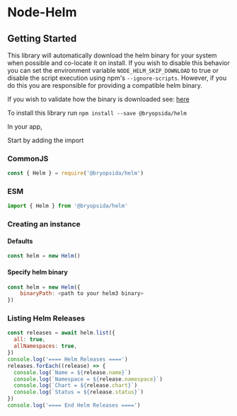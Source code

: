 # Node-Helm

## Getting Started

This library will automatically download the helm binary for your system when possible and co-locate it on install. If you wish to disable this behavior you can set the environment variable `NODE_HELM_SKIP_DOWNLOAD` to true or disable the script execution using npm's `--ignore-scripts`. However, if you do this you are responsible for providing a compatible helm binary.

If you wish to validate how the binary is downloaded see: [here](https://raw.githubusercontent.com/bryopsida/node-helm/main/scripts/fetchHelmBinary.js)

To install this library run `npm install --save @bryopsida/helm`

In your app,

Start by adding the import

### CommonJS

```javascript
const { Helm } = require('@bryopsida/helm')
```

### ESM

```javascript
import { Helm } from '@bryopsida/helm'
```

### Creating an instance

#### Defaults

```javascript
const helm = new Helm()
```

#### Specify helm binary

```javascript
const helm = new Helm({
    binaryPath: <path to your helm3 binary>
})
```

### Listing Helm Releases

```javascript
const releases = await helm.list({
  all: true,
  allNamespaces: true,
})
console.log('==== Helm Releases ====')
releases.forEach((release) => {
  console.log(`Name = ${release.name}`)
  console.log(`Namespace = ${release.namespace}`)
  console.log(`Chart = ${release.chart}`)
  console.log(`Status = ${release.status}`)
})
console.log('==== End Helm Releases ====')
```
